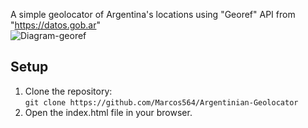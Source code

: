 A simple geolocator of Argentina's locations using "Georef" API from "https://datos.gob.ar" <br>
![Diagram-georef](https://github.com/user-attachments/assets/16cf1404-460d-47ac-bc09-67832047d12b)

## Setup

1. Clone the repository:<br>
   `git clone https://github.com/Marcos564/Argentinian-Geolocator`
3. Open the index.html file in your browser.
